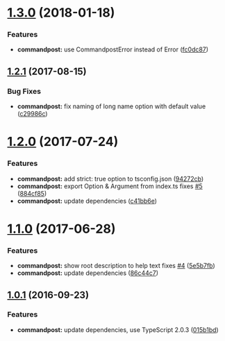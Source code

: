 <a name="1.3.0"></a>
# [1.3.0](https://github.com/vvakame/commandpost/compare/v1.2.1...v1.3.0) (2018-01-18)


### Features

* **commandpost:** use CommandpostError instead of Error ([fc0dc87](https://github.com/vvakame/commandpost/commit/fc0dc87))



<a name="1.2.1"></a>
## [1.2.1](https://github.com/vvakame/commandpost/compare/v1.2.0...v1.2.1) (2017-08-15)


### Bug Fixes

* **commandpost:** fix naming of long name option with default value ([c29986c](https://github.com/vvakame/commandpost/commit/c29986c))



<a name="1.2.0"></a>
# [1.2.0](https://github.com/vvakame/commandpost/compare/v1.1.0...v1.2.0) (2017-07-24)


### Features

* **commandpost:** add strict: true option to tsconfig.json ([94272cb](https://github.com/vvakame/commandpost/commit/94272cb))
* **commandpost:** export Option & Argument from index.ts fixes [#5](https://github.com/vvakame/commandpost/issues/5) ([884cf85](https://github.com/vvakame/commandpost/commit/884cf85))
* **commandpost:** update dependencies ([c41bb6e](https://github.com/vvakame/commandpost/commit/c41bb6e))



<a name="1.1.0"></a>
# [1.1.0](https://github.com/vvakame/commandpost/compare/1.0.1...1.1.0) (2017-06-28)


### Features

* **commandpost:** show root description to help text fixes [#4](https://github.com/vvakame/commandpost/issues/4) ([5e5b7fb](https://github.com/vvakame/commandpost/commit/5e5b7fb))
* **commandpost:** update dependencies ([86c44c7](https://github.com/vvakame/commandpost/commit/86c44c7))



<a name="1.0.1"></a>
## [1.0.1](https://github.com/vvakame/commandpost/compare/1.0.0...v1.0.1) (2016-09-23)


### Features

* **commandpost:** update dependencies, use TypeScript 2.0.3 ([015b1bd](https://github.com/vvakame/commandpost/commit/015b1bd))
